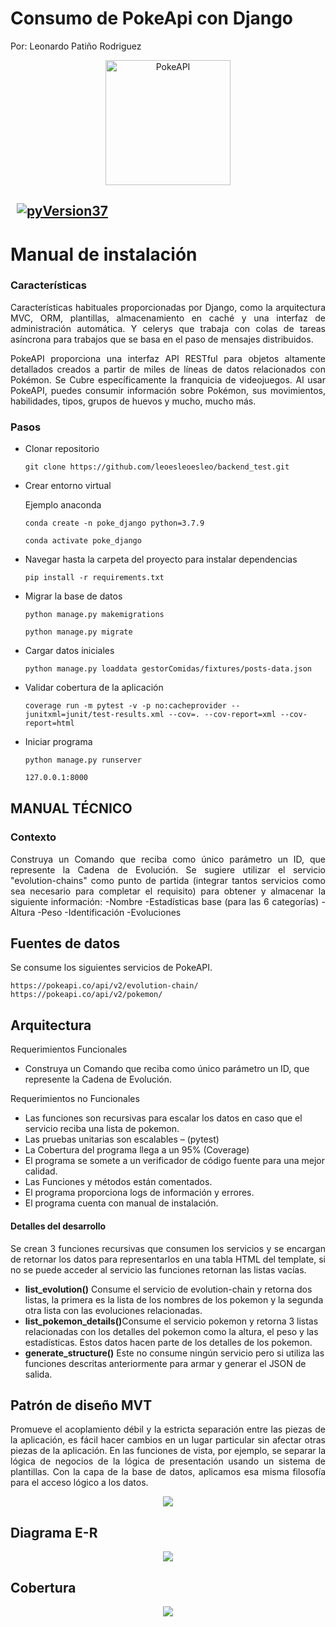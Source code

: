 #
# Consumo de PokeApi con Django
Por: Leonardo Patiño Rodriguez
<div align="center">
	<img height="200" src="https://leoesleoesleo.github.io/imagenes/django_pokeapi.png" alt="PokeAPI">
</div>  

## &nbsp; [![pyVersion37](https://img.shields.io/badge/python-3.7-blue.svg)](https://www.python.org/download/releases/3.7/)

# Manual de instalación

### Características
<p align="justify">
Características habituales proporcionadas por Django, como la arquitectura MVC, ORM, plantillas, almacenamiento en caché y una interfaz de administración automática. Y celerys que trabaja con colas de tareas asíncrona para trabajos que se basa en el paso de mensajes distribuidos.
</p>
<p align="justify">
PokeAPI proporciona una interfaz API RESTful para objetos altamente detallados creados a partir de miles de líneas de datos relacionados con Pokémon.
Se Cubre específicamente la franquicia de videojuegos. Al usar PokeAPI, puedes consumir información sobre Pokémon, sus movimientos, habilidades, tipos,
grupos de huevos y mucho, mucho más.
</p>

### Pasos

- Clonar repositorio
	```
	git clone https://github.com/leoesleoesleo/backend_test.git
	```
- Crear entorno virtual

    Ejemplo anaconda
	```
	conda create -n poke_django python=3.7.9 
	```
	```
	conda activate poke_django
	```

- Navegar hasta la carpeta del proyecto para instalar dependencias
    ```
    pip install -r requirements.txt
    ```
    
- Migrar la base de datos    
    ```
    python manage.py makemigrations
    ```
    ```
    python manage.py migrate
    ```
- Cargar datos iniciales
    ```
    python manage.py loaddata gestorComidas/fixtures/posts-data.json
    ```
    
- Validar cobertura de la aplicación  
    ```
  coverage run -m pytest -v -p no:cacheprovider --junitxml=junit/test-results.xml --cov=. --cov-report=xml --cov-report=html  
    ```    
    
- Iniciar programa
    ```
    python manage.py runserver
    ```
    ```sh
    127.0.0.1:8000
    ```

##
## MANUAL TÉCNICO

### Contexto

<p align="justify">
  Construya un Comando que reciba como único parámetro un ID, 
  que represente la Cadena de Evolución. Se sugiere utilizar el servicio 
  "evolution-chains" como punto de partida 
  (integrar tantos servicios como sea necesario para completar el requisito) 
  para obtener y almacenar la siguiente información:
  -Nombre
  -Estadísticas base (para las 6 categorías)
  -Altura
  -Peso
  -Identificación
  -Evoluciones
</p>

## Fuentes de datos

Se consume los siguientes servicios de PokeAPI.  
```
https://pokeapi.co/api/v2/evolution-chain/
https://pokeapi.co/api/v2/pokemon/
```

## Arquitectura

Requerimientos Funcionales
-	Construya un Comando que reciba como único parámetro un ID, que represente la Cadena de Evolución.

Requerimientos no Funcionales
-	Las funciones son recursivas para escalar los datos en caso que el servicio reciba una lista de pokemon.
-	Las pruebas unitarias son escalables – (pytest)
-	La Cobertura del programa llega a un 95% (Coverage)
-	El programa se somete a un verificador de código fuente para una mejor calidad. 
-	Las Funciones y métodos están comentados.
-	El programa proporciona logs de información y errores.
-	El programa cuenta con manual de instalación.

#### Detalles del desarrollo

<p align="justify">
Se crean 3 funciones recursivas que consumen los servicios y se encargan de retornar los datos para representarlos en una tabla HTML del template, si no se puede acceder al servicio las funciones retornan las listas vacías.
<ul>
	<li><strong>list_evolution()</strong> Consume el servicio de evolution-chain y retorna dos listas, la primera es la lista de los nombres 
		de los pokemon y la segunda otra lista con las evoluciones relacionadas. 
	</li>
	<li><strong>list_pokemon_details()</strong>Consume el servicio pokemon y retorna 3 listas relacionadas con los detalles del pokemon como
    la altura, el peso y las estadísticas. 
		Estos datos hacen parte de los detalles de los pokemon. 
	</li>
	<li><strong>generate_structure()</strong> Este no consume ningún servicio pero si utiliza las funciones descritas anteriormente  para
		armar y generar el JSON de salida. 
	</li>
</ul>	
</p>

## Patrón de diseño MVT

<p align="justify">
Promueve el acoplamiento débil y la estricta separación entre las piezas de la aplicación, es fácil hacer cambios en un lugar particular sin afectar otras piezas de la aplicación. En las funciones de vista, por ejemplo, se separar la lógica de negocios de la lógica de presentación usando un sistema de plantillas. Con la capa de la base de datos, aplicamos esa misma filosofía para el acceso lógico a los datos.
</p>
<p align="center">
  <a href="#"><img src="https://leoesleoesleo.github.io/imagenes/patron_dise%C3%B1o.png"></a>
</p>

## Diagrama E-R

<p align="center">
  <a href="#"><img src="https://leoesleoesleo.github.io/imagenes/diagrama_er.png"></a>
</p>

## Cobertura

<p align="center">
  <a href="#"><img src="https://leoesleoesleo.github.io/imagenes/cobertura.png"></a>
</p>
